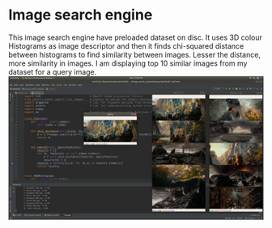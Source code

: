 # Image search engine

This image search engine have preloaded dataset on disc.
It uses 3D colour Histograms as image descriptor and then it finds chi-squared distance between histograms to find similarity between images.
Lesser the distance, more similarity in images. I am displaying top 10 similar images from my dataset for a query image.
![](output.png)
